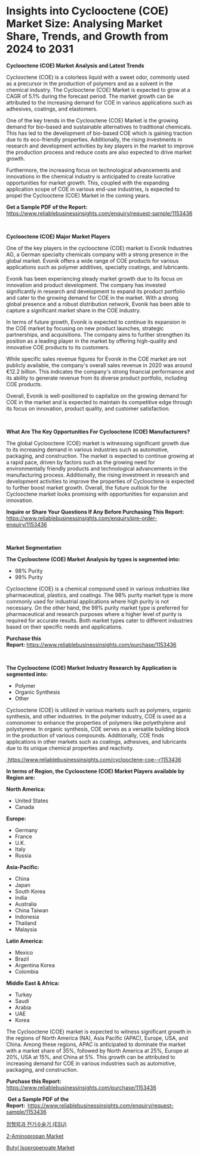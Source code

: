 <p><h1>Insights into Cyclooctene (COE) Market Size: Analysing Market Share, Trends, and Growth from 2024 to 2031</h1></p><p><strong>Cyclooctene (COE) Market Analysis and Latest Trends</strong></p>
<p><p>Cyclooctene (COE) is a colorless liquid with a sweet odor, commonly used as a precursor in the production of polymers and as a solvent in the chemical industry. The Cyclooctene (COE) Market is expected to grow at a CAGR of 5.1% during the forecast period. The market growth can be attributed to the increasing demand for COE in various applications such as adhesives, coatings, and elastomers. </p><p>One of the key trends in the Cyclooctene (COE) Market is the growing demand for bio-based and sustainable alternatives to traditional chemicals. This has led to the development of bio-based COE which is gaining traction due to its eco-friendly properties. Additionally, the rising investments in research and development activities by key players in the market to improve the production process and reduce costs are also expected to drive market growth.</p><p>Furthermore, the increasing focus on technological advancements and innovations in the chemical industry is anticipated to create lucrative opportunities for market growth. This, coupled with the expanding application scope of COE in various end-use industries, is expected to propel the Cyclooctene (COE) Market in the coming years.</p></p>
<p><strong>Get a Sample PDF of the Report:&nbsp;</strong> <a href="https://www.reliablebusinessinsights.com/enquiry/request-sample/1153436">https://www.reliablebusinessinsights.com/enquiry/request-sample/1153436</a></p>
<p>&nbsp;</p>
<p><strong>Cyclooctene (COE) Major Market Players</strong></p>
<p><p>One of the key players in the cyclooctene (COE) market is Evonik Industries AG, a German specialty chemicals company with a strong presence in the global market. Evonik offers a wide range of COE products for various applications such as polymer additives, specialty coatings, and lubricants.</p><p>Evonik has been experiencing steady market growth due to its focus on innovation and product development. The company has invested significantly in research and development to expand its product portfolio and cater to the growing demand for COE in the market. With a strong global presence and a robust distribution network, Evonik has been able to capture a significant market share in the COE industry.</p><p>In terms of future growth, Evonik is expected to continue its expansion in the COE market by focusing on new product launches, strategic partnerships, and acquisitions. The company aims to further strengthen its position as a leading player in the market by offering high-quality and innovative COE products to its customers.</p><p>While specific sales revenue figures for Evonik in the COE market are not publicly available, the company's overall sales revenue in 2020 was around €12.2 billion. This indicates the company's strong financial performance and its ability to generate revenue from its diverse product portfolio, including COE products.</p><p>Overall, Evonik is well-positioned to capitalize on the growing demand for COE in the market and is expected to maintain its competitive edge through its focus on innovation, product quality, and customer satisfaction.</p></p>
<p>&nbsp;</p>
<p><strong>What Are The Key Opportunities For Cyclooctene (COE) Manufacturers?</strong></p>
<p><p>The global Cyclooctene (COE) market is witnessing significant growth due to its increasing demand in various industries such as automotive, packaging, and construction. The market is expected to continue growing at a rapid pace, driven by factors such as the growing need for environmentally friendly products and technological advancements in the manufacturing process. Additionally, the rising investment in research and development activities to improve the properties of Cyclooctene is expected to further boost market growth. Overall, the future outlook for the Cyclooctene market looks promising with opportunities for expansion and innovation.</p></p>
<p><strong>Inquire or Share Your Questions If Any Before Purchasing This Report:</strong> <a href="https://www.reliablebusinessinsights.com/enquiry/pre-order-enquiry/1153436">https://www.reliablebusinessinsights.com/enquiry/pre-order-enquiry/1153436</a></p>
<p>&nbsp;</p>
<p><strong>Market Segmentation</strong></p>
<p><strong>The Cyclooctene (COE) Market Analysis by types is segmented into:</strong></p>
<p><ul><li>98% Purity</li><li>99% Purity</li></ul></p>
<p><p>Cyclooctene (COE) is a chemical compound used in various industries like pharmaceutical, plastics, and coatings. The 98% purity market type is more commonly used for industrial applications where high purity is not necessary. On the other hand, the 99% purity market type is preferred for pharmaceutical and research purposes where a higher level of purity is required for accurate results. Both market types cater to different industries based on their specific needs and applications.</p></p>
<p><strong>Purchase this Report:&nbsp;</strong><a href="https://www.reliablebusinessinsights.com/purchase/1153436">https://www.reliablebusinessinsights.com/purchase/1153436</a></p>
<p>&nbsp;</p>
<p><strong>The Cyclooctene (COE) Market Industry Research by Application is segmented into:</strong></p>
<p><ul><li>Polymer</li><li>Organic Synthesis</li><li>Other</li></ul></p>
<p><p>Cyclooctene (COE) is utilized in various markets such as polymers, organic synthesis, and other industries. In the polymer industry, COE is used as a comonomer to enhance the properties of polymers like polyethylene and polystyrene. In organic synthesis, COE serves as a versatile building block in the production of various compounds. Additionally, COE finds applications in other markets such as coatings, adhesives, and lubricants due to its unique chemical properties and reactivity.</p></p>
<p><a href="https://www.reliablebusinessinsights.com/cyclooctene-coe--r1153436">&nbsp;https://www.reliablebusinessinsights.com/cyclooctene-coe--r1153436</a></p>
<p><strong>In terms of Region, the Cyclooctene (COE) Market Players available by Region are:</strong></p>
<p>
    <p> <strong> North America: </strong>
        <ul>
            <li>United States</li>
            <li>Canada</li>
        </ul>
        </p> 
    <p> <strong> Europe: </strong>
        <ul>
            <li>Germany</li>
            <li>France</li>
            <li>U.K.</li>
            <li>Italy</li>
            <li>Russia</li>
        </ul>
        </p> 
    <p> <strong> Asia-Pacific: </strong>
        <ul>
            <li>China</li>
            <li>Japan</li>
            <li>South Korea</li>
            <li>India</li>
            <li>Australia</li>
            <li>China Taiwan</li>
            <li>Indonesia</li>
            <li>Thailand</li>
            <li>Malaysia</li>
        </ul>
        </p> 
    <p> <strong> Latin America: </strong>
        <ul>
            <li>Mexico</li>
            <li>Brazil</li>
            <li>Argentina Korea</li>
            <li>Colombia</li>
        </ul>
        </p> 
    <p> <strong> Middle East & Africa: </strong>
        <ul>
            <li>Turkey</li>
            <li>Saudi</li>
            <li>Arabia</li>
            <li>UAE</li>
            <li>Korea</li>
        </ul>
    </p>
    </p>
<p><p>The Cyclooctene (COE) market is expected to witness significant growth in the regions of North America (NA), Asia Pacific (APAC), Europe, USA, and China. Among these regions, APAC is anticipated to dominate the market with a market share of 35%, followed by North America at 25%, Europe at 20%, USA at 15%, and China at 5%. This growth can be attributed to increasing demand for COE in various industries such as automotive, packaging, and construction.</p></p>
<p><strong>Purchase this Report: </strong><a href="https://www.reliablebusinessinsights.com/purchase/1153436">https://www.reliablebusinessinsights.com/purchase/1153436</a></p>
<p>&nbsp;<strong>Get a Sample PDF of the Report:&nbsp;&nbsp;</strong><a href="https://www.reliablebusinessinsights.com/enquiry/request-sample/1153436">https://www.reliablebusinessinsights.com/enquiry/request-sample/1153436</a></p>
<p><strong></strong></p>
<p><p><a href="https://github.com/courtney23pratt/Market-Research-Report-List-1/blob/main/7215325145990.md">정형외과 전기수술기 (ESU)</a></p><p><a href="https://github.com/gracielawharr/Market-Research-Report-List-1/blob/main/2-aminopropan-market.md">2-Aminopropan Market</a></p><p><a href="https://github.com/edytherolanlouisejk1miz0wig/Market-Research-Report-List-3/blob/main/butyl-isopropenoate-market.md">Butyl Isopropenoate Market</a></p></p>